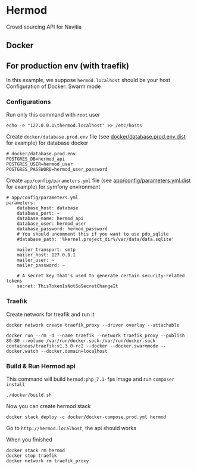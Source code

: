 # Hermod
Crowd sourcing API for Navitia

## Docker

## For production env (with traefik)

In this example, we suppose `hermod.localhost` should be your host
Configuration of Docker: Swarm mode

### Configurations

Run only this command with `root` user
```
echo -e "127.0.0.1\thermod.localhost" >> /etc/hosts
```

Create `docker/database.prod.env` file (see [docker/database.prod.env.dist](docker/database.prod.env.dist) for example) for database docker

```
# docker/database.prod.env
POSTGRES_DB=hermod_api
POSTGRES_USER=hermod_user
POSTGRES_PASSWORD=hermod_user_password
```

Create `app/config/parameters.yml` file (see [app/config/parameters.yml.dist](app/config/parameters.yml.dist) for example) for symfony environment

```
# app/config/parameters.yml
parameters:
    database_host: database
    database_port: ~
    database_name: hermod_api
    database_user: hermod_user
    database_password: hermod_password
    # You should uncomment this if you want to use pdo_sqlite
    #database_path: '%kernel.project_dir%/var/data/data.sqlite'

    mailer_transport: smtp
    mailer_host: 127.0.0.1
    mailer_user: ~
    mailer_password: ~

    # A secret key that's used to generate certain security-related tokens
    secret: ThisTokenIsNotSoSecretChangeIt
```

### Traefik

Create network for treafik and run it

```
docker network create traefik_proxy --driver overlay --attachable
```

```
docker run --rm -d --name traefik --network traefik_proxy --publish 80:80 --volume /var/run/docker.sock:/var/run/docker.sock containous/traefik:v1.3.0-rc2 --docker --docker.swarmmode --docker.watch --docker.domain=localhost
```

### Build & Run Hermod api

This command will build `hermod:php_7.1-fpm` image and run `composer install`
```
./docker/build.sh
```

Now you can create hermod stack
```
docker stack deploy -c docker/docker-compose.prod.yml hermod
```

Go to `http://hermod.localhost`, the api should works

When you finished
```
docker stack rm hermod
docker stop traefik
docker network rm traefik_proxy
```
